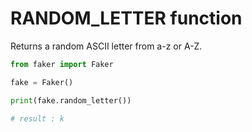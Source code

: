 # **RANDOM_LETTER** function

Returns a random ASCII letter from a-z or A-Z.

```py
from faker import Faker

fake = Faker()

print(fake.random_letter())

# result : k
```
